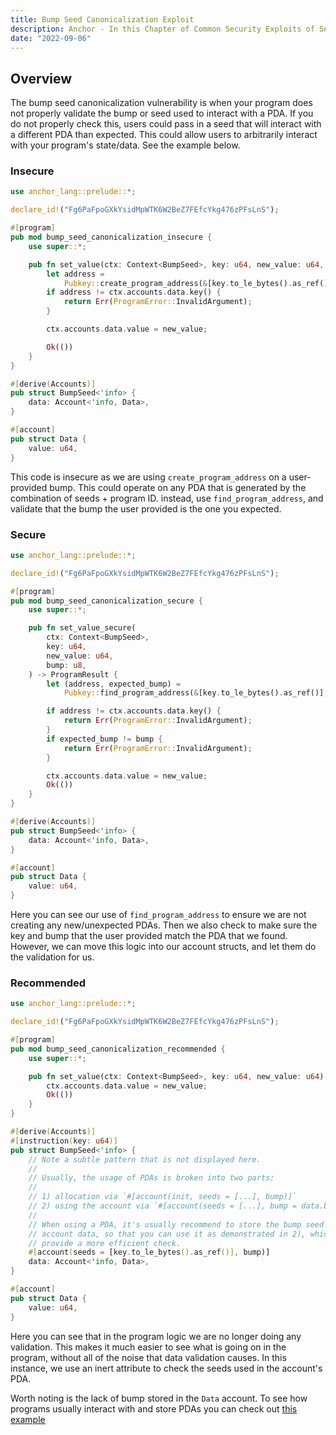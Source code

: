 ```yaml
---
title: Bump Seed Canonicalization Exploit
description: Anchor - In this Chapter of Common Security Exploits of Sealevel, or Sealevel Attacks, we do a deep dive on how malicious actors can use user-provided bumps to exploit your program if you do not properly validate the bump seed.
date: "2022-09-06"
---
```


## Overview
The bump seed canonicalization vulnerability is when your program does not properly validate the bump or seed used to interact with a PDA.
If you do not properly check this, users could pass in a seed that will interact with a different PDA than expected.
This could allow users to arbitrarily interact with your program's state/data.
See the example below.
### Insecure

```rust
use anchor_lang::prelude::*;

declare_id!("Fg6PaFpoGXkYsidMpWTK6W2BeZ7FEfcYkg476zPFsLnS");

#[program]
pub mod bump_seed_canonicalization_insecure {
    use super::*;

    pub fn set_value(ctx: Context<BumpSeed>, key: u64, new_value: u64, bump: u8) -> ProgramResult {
        let address =
            Pubkey::create_program_address(&[key.to_le_bytes().as_ref(), &[bump]], ctx.program_id)?;
        if address != ctx.accounts.data.key() {
            return Err(ProgramError::InvalidArgument);
        }

        ctx.accounts.data.value = new_value;

        Ok(())
    }
}

#[derive(Accounts)]
pub struct BumpSeed<'info> {
    data: Account<'info, Data>,
}

#[account]
pub struct Data {
    value: u64,
}
```
This code is insecure as we are using `create_program_address` on a user-provided bump.
This could operate on any PDA that is generated by the combination of seeds + program ID.
instead, use `find_program_address`, and validate that the bump the user provided is the one you expected.

### Secure

```rust
use anchor_lang::prelude::*;

declare_id!("Fg6PaFpoGXkYsidMpWTK6W2BeZ7FEfcYkg476zPFsLnS");

#[program]
pub mod bump_seed_canonicalization_secure {
    use super::*;

    pub fn set_value_secure(
        ctx: Context<BumpSeed>,
        key: u64,
        new_value: u64,
        bump: u8,
    ) -> ProgramResult {
        let (address, expected_bump) =
            Pubkey::find_program_address(&[key.to_le_bytes().as_ref()], ctx.program_id);

        if address != ctx.accounts.data.key() {
            return Err(ProgramError::InvalidArgument);
        }
        if expected_bump != bump {
            return Err(ProgramError::InvalidArgument);
        }

        ctx.accounts.data.value = new_value;
        Ok(())
    }
}

#[derive(Accounts)]
pub struct BumpSeed<'info> {
    data: Account<'info, Data>,
}

#[account]
pub struct Data {
    value: u64,
}
```
Here you can see our use of `find_program_address` to ensure we are not creating any new/unexpected PDAs.
Then we also check to make sure the key and bump that the user provided match the PDA that we found.
However, we can move this logic into our account structs, and let them do the validation for us.

### Recommended
```rust
use anchor_lang::prelude::*;

declare_id!("Fg6PaFpoGXkYsidMpWTK6W2BeZ7FEfcYkg476zPFsLnS");

#[program]
pub mod bump_seed_canonicalization_recommended {
    use super::*;

    pub fn set_value(ctx: Context<BumpSeed>, key: u64, new_value: u64) -> ProgramResult {
        ctx.accounts.data.value = new_value;
        Ok(())
    }
}

#[derive(Accounts)]
#[instruction(key: u64)]
pub struct BumpSeed<'info> {
    // Note a subtle pattern that is not displayed here.
    //
    // Usually, the usage of PDAs is broken into two parts:
    //
    // 1) allocation via `#[account(init, seeds = [...], bump)]`
    // 2) using the account via `#[account(seeds = [...], bump = data.bump)]
    //
    // When using a PDA, it's usually recommend to store the bump seed in the
    // account data, so that you can use it as demonstrated in 2), which will
    // provide a more efficient check.
    #[account(seeds = [key.to_le_bytes().as_ref()], bump)]
    data: Account<'info, Data>,
}

#[account]
pub struct Data {
    value: u64,
}
```
Here you can see that in the program logic we are no longer doing any validation.
This makes it much easier to see what is going on in the program, without all of the noise that data validation causes.
In this instance, we use an inert attribute to check the seeds used in the account's PDA.

Worth noting is the lack of bump stored in the `Data` account.
To see how programs usually interact with and store PDAs you can check out [this example](/docs/pdas#hashmap-like-structures-using-pd-as)
